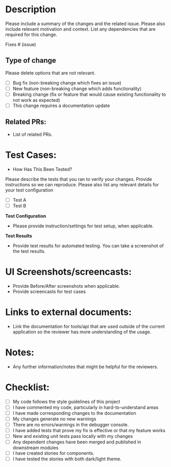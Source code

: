 # Description

Please include a summary of the changes and the related issue. Please also include relevant motivation and context. List any dependencies that are required for this change.

Fixes # (issue)

## Type of change

Please delete options that are not relevant.

- [ ] Bug fix (non-breaking change which fixes an issue)
- [ ] New feature (non-breaking change which adds functionality)
- [ ] Breaking change (fix or feature that would cause existing functionality to not work as expected)
- [ ] This change requires a documentation update

## Related PRs:

- List of related PRs.

# Test Cases:

- How Has This Been Tested?

Please describe the tests that you ran to verify your changes. Provide instructions so we can reproduce. Please also list any relevant details for your test configuration

- [ ] Test A
- [ ] Test B

**Test Configuration**

- Please provide instruction/settings for test setup, when applicable.

**Test Results**

- Provide test results for automated testing. You can take a screenshot of the test results.

# UI Screenshots/screencasts:

- Provide Before/After screenshots when applicable.
- Provide screencasts for test cases

# Links to external documents:

- Link the documentation for tools/api that are used outside of the current application so the reviewer has more understanding of the usage.

# Notes:

- Any further information/notes that might be helpful for the reviewers.

# Checklist:

- [ ] My code follows the style guidelines of this project
- [ ] I have commented my code, particularly in hard-to-understand areas
- [ ] I have made corresponding changes to the documentation
- [ ] My changes generate no new warnings
- [ ] There are no errors/warnings in the debugger console.
- [ ] I have added tests that prove my fix is effective or that my feature works
- [ ] New and existing unit tests pass locally with my changes
- [ ] Any dependent changes have been merged and published in downstream modules
- [ ] I have created stories for components.
- [ ] I have tested the stories with both dark/light theme.
